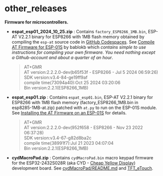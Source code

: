 # other_releases

**Firmware for microcontrollers.**

- **espat_esp01_2024_10_25.zip** : Contains `factory_ESP8266_1MB.bin`, ESP-AT V2.2.1 binary for ESP8266 with 1MB flash memory obtained by compiling the `esp-at` source code in [GitHub Codespaces](https://github.com/features/codespaces). See [Compile AT Firmware for ESP-01S](https://github.com/bablokb/circuitpython-esp32at/blob/main/doc/at_firmware_compile_esp01s.md) by bablokb which *contains simple to use instructions for compiling your own firmware. You need nothing except a Github-account and about a quarter of an hour*.

  <blockquote>

    AT+GMR  
    AT version:2.2.2.0-dev(b65f53f - ESP8266 - Jul  5 2024 06:59:26)  
    SDK version:v3.4-84-ge19ff9af  
    compile time(73094a40):Oct 25 2024 03:20:06  
    Bin version:2.2.1(ESP8266_1MB)  
  </blockquote>

- **espat_esp01.zip** : Contains `espat_esp01.bin`, ESP-AT V2.2.1 binary for ESP8266 with 1MB flash memory (factory_ESP8266_1MB.bin in esp8285-1MB-at.zip) patched with `at.py` to run on the ESP-01S module. See [Installing the AT Firmware on an ESP-01S](https://sigmdel.ca/michel/ha/esp8266/ESP01_AT_Firmware_en.html) for details.

  <blockquote>
  
    AT+GMR  
    AT version:2.2.2.0-dev(952f658 - ESP8266 - Nov 23 2022 06:37:28)  
    SDK version:v3.4-67-g82d8ba2c  
    compile time(38991f7):Jul 21 2023 04:07:04  
    Bin version:2.2.1(ESP8266_1MB)  
  </blockquote>


- **cydMacroPad.zip** : Contains `cydMacroPad.bin` macro keypad firmware for the ESP32-2432S028R (aka CYD - [Cheap Yellow Display](https://github.com/witnessmenow/)) development board. See [cydMacroPad/README.md](https://github.com/sigmdel/lazmacropad/blob/main/cydMacroPad/README.md) and [TFT_eTouch](https://github.com/sigmdel/TFT_eTouch/blob/master/README_TOO.md).
